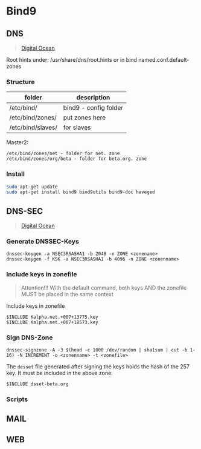 # Bind9


## DNS
> [Digital Ocean](https://www.digitalocean.com/community/tutorials/how-to-configure-bind-as-a-private-network-dns-server-on-ubuntu-14-04)

Root hints under: /usr/share/dns/root.hints or in bind named.conf.default-zones

### Structure
folder | description
---|---
/etc/bind/ | bind9 - config folder
/etc/bind/zones/ | put zones here
/etc/bind/slaves/ | for slaves

Master2:
```
/etc/bind/zones/net - folder for net. zone
/etc/bind/zones/org/beta - folder for beta.org. zone
```

### Install
```bash
sudo apt-get update
sudo apt-get install bind9 bind9utils bind9-doc haveged
```

## DNS-SEC
> [Digital Ocean](https://www.digitalocean.com/community/tutorials/how-to-setup-dnssec-on-an-authoritative-bind-dns-server-2)

### Generate DNSSEC-Keys
```
dnssec-keygen -a NSEC3RSASHA1 -b 2048 -n ZONE <zonename>
dnssec-keygen -f KSK -a NSEC3RSASHA1 -b 4096 -n ZONE <zonenname>
```

### Include keys in zonefile
> Attention!!! With the default command, both keys AND the zonefile MUST be placed in the same context

Include keys in zonefile

```
$INCLUDE Kalpha.net.+007+13775.key
$INCLUDE Kalpha.net.+007+18573.key
```

### Sign DNS-Zone
```
dnssec-signzone -A -3 $(head -c 1000 /dev/random | sha1sum | cut -b 1-16) -N INCREMENT -o <zonenname> -t <zonefile>
```
The `desset` file generated after signing the keys holds the hash of the 257 key. It must be included in the above zone:

```
$INCLUDE dsset-beta.org
```


### Scripts

## MAIL

## WEB
